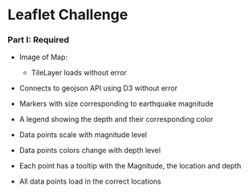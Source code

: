 <h1>Leaflet Challenge</h1>

<h3>Part I: Required</h3>

- Image of Map:



  - TileLayer loads without error

- Connects to geojson API using D3 without error

-  Markers with size corresponding to earthquake magnitude

- A legend showing the depth and their corresponding color

- Data points scale with magnitude level

- Data points colors change with depth level

- Each point has a tooltip with the Magnitude, the location and depth

- All data points load in the correct locations

